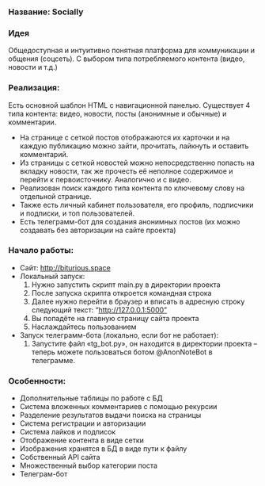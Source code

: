 ### Название: Socially
### Идея
Общедоступная и интуитивно понятная платформа для коммуникации и общения (соцсеть). С выбором типа потребляемого контента (видео, новости и т.д.)
### Реализация:
Есть основной шаблон HTML с навигационной панелью. Существует 4
 типа контента: видео, новости, посты (анонимные и обычные) и комментарии.
 + На странице с сеткой постов отображаются их карточки и на каждую публикацию можно зайти, прочитать, лайкнуть и оставить комментарий. 
+ Из страницы с сеткой новостей можно непосредственно попасть на вкладку новости, так же прочесть её неполное содержимое и перейти к первоисточнику. Аналогично и с видео.
+	Реализован поиск каждого типа контента по ключевому слову на отдельной странице.
+	Также есть личный кабинет пользователя, его профиль, подписчики и подписки, и топ пользователей.
+	Есть телеграмм-бот для создания анонимных постов (их можно создавать без авторизации на сайте проекта)
### Начало работы:
+ Сайт: http://biturious.space
+ Локальный запуск:
   1)	Нужно запустить скрипт main.py в директории проекта
    2)	После запуска скрипта откроется командная строка
    3)	Далее нужно перейти в браузер и вписать в адресную строку следующий текст: “http://127.0.0.1:5000”
    4)	Вы попадёте на главную страницу сайта проекта
    5)	Наслаждайтесь пользованием
+	Запуск телеграмм-бота (локально, если бот не работает):    
    1)	Запустите файл «tg_bot.py», он находится в директории проекта – теперь можете пользоваться ботом @AnonNoteBot в телеграмме.
### Особенности:
+	Дополнительные таблицы по работе с БД
+	Система вложенных комментариев с помощью рекурсии
+	Разделение результатов выдачи поиска на страницы
+	Система регистрации и авторизации
+	Система лайков и подписок
+	Отображение контента в виде сетки
+	Изображения хранятся в БД в виде пути к файлу
+	Собственный API сайта
+	Множественный выбор категории поста
+	Телеграм-бот



 




 


 
